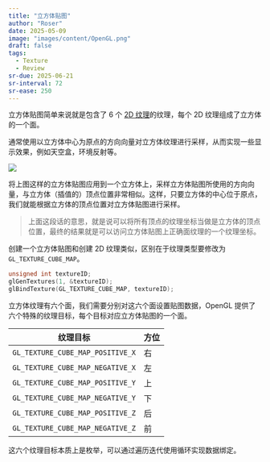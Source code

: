 ```yaml
---
title: "立方体贴图"
author: "Roser"
date: 2025-05-09
image: "images/content/OpenGL.png"
draft: false
tags:
  - Texture
  - Review
sr-due: 2025-06-21
sr-interval: 72
sr-ease: 250
---
```

立方体贴图简单来说就是包含了 6 个 [2D 纹理](../../纹理贴图)的纹理，每个 2D 纹理组成了立方体的一个面。

通常使用以立方体中心为原点的方向向量对立方体纹理进行采样，从而实现一些显示效果，例如天空盒，环境反射等。

![](images/立方体贴图采样示意图.png)

将上图这样的立方体贴图应用到一个立方体上，采样立方体贴图所使用的方向向量，与立方体（插值的）顶点位置非常相似。这样，只要立方体的中心位于原点，我们就能根据立方体的顶点位置对立方体贴图进行采样。

> 上面这段话的意思，就是说可以将所有顶点的纹理坐标当做是立方体的顶点位置，最终的结果就是可以访问立方体贴图上正确面纹理的一个纹理坐标。

创建一个立方体贴图和创建 2D 纹理类似，区别在于纹理类型要修改为 `GL_TEXTURE_CUBE_MAP`。

```cpp
unsigned int textureID;
glGenTextures(1, &textureID);
glBindTexture(GL_TEXTURE_CUBE_MAP, textureID);
```

立方体纹理有六个面，我们需要分别对这六个面设置贴图数据，OpenGL 提供了六个特殊的纹理目标，每个目标对应立方体贴图的一个面。

| 纹理目标                             | 方位  |
| -------------------------------- | --- |
| `GL_TEXTURE_CUBE_MAP_POSITIVE_X` | 右   |
| `GL_TEXTURE_CUBE_MAP_NEGATIVE_X` | 左   |
| `GL_TEXTURE_CUBE_MAP_POSITIVE_Y` | 上   |
| `GL_TEXTURE_CUBE_MAP_NEGATIVE_Y` | 下   |
| `GL_TEXTURE_CUBE_MAP_POSITIVE_Z` | 后   |
| `GL_TEXTURE_CUBE_MAP_NEGATIVE_Z` | 前   |
这六个纹理目标本质上是枚举，可以通过遍历迭代使用循环实现数据绑定。